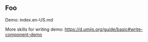 ## Foo

Demo: index.en-US.md

More skills for writing demo: https://d.umijs.org/guide/basic#write-component-demo
